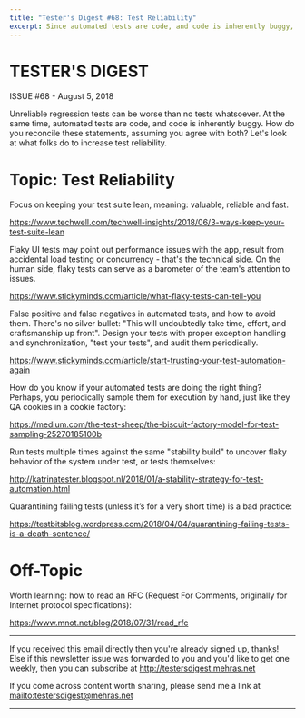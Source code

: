 ```yaml
---
title: "Tester's Digest #68: Test Reliability"
excerpt: Since automated tests are code, and code is inherently buggy, how do you increase test reliability?
---
```


TESTER'S DIGEST
===============
ISSUE #68 - August 5, 2018

Unreliable regression tests can be worse than no tests whatsoever. At the same time, automated tests are code, and code is inherently buggy. How do you reconcile these statements, assuming you agree with both? Let's look at what folks do to increase test reliability.

Topic: Test Reliability
=======================

Focus on keeping your test suite lean, meaning: valuable, reliable and fast.

<https://www.techwell.com/techwell-insights/2018/06/3-ways-keep-your-test-suite-lean>

Flaky UI tests may point out performance issues with the app, result from accidental load testing or concurrency - that's the technical side. On the human side, flaky tests can serve as a barometer of the team's attention to issues.

<https://www.stickyminds.com/article/what-flaky-tests-can-tell-you>

False positive and false negatives in automated tests, and how to avoid them. There's no silver bullet: "This will undoubtedly take time, effort, and craftsmanship up front". Design your tests with proper exception handling and synchronization, "test your tests", and audit them periodically.

<https://www.stickyminds.com/article/start-trusting-your-test-automation-again>

How do you know if your automated tests are doing the right thing? Perhaps, you periodically sample them for execution by hand, just like they QA cookies in a cookie factory:

<https://medium.com/the-test-sheep/the-biscuit-factory-model-for-test-sampling-25270185100b>

Run tests multiple times against the same "stability build" to uncover flaky behavior of the system under test, or tests themselves:

<http://katrinatester.blogspot.nl/2018/01/a-stability-strategy-for-test-automation.html>

Quarantining failing tests (unless it’s for a very short time) is a bad practice:

<https://testbitsblog.wordpress.com/2018/04/04/quarantining-failing-tests-is-a-death-sentence/>

Off-Topic
=========

Worth learning: how to read an RFC (Request For Comments, originally for Internet protocol specifications):

<https://www.mnot.net/blog/2018/07/31/read_rfc>

---

If you received this email directly then you're already signed up, thanks! Else
if this newsletter issue was forwarded to you and you'd like to get one weekly,
then you can subscribe at <http://testersdigest.mehras.net>

If you come across content worth sharing, please send me a link at
<mailto:testersdigest@mehras.net>

---
